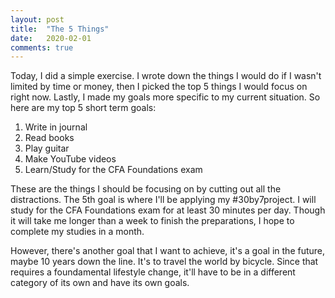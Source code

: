 ```yaml
---
layout: post
title:  "The 5 Things"
date:   2020-02-01
comments: true
---
```

Today, I did a simple exercise. I wrote down the things I would do if I wasn't limited by time or money, then I picked the top 5 things I would focus on right now. Lastly, I made my goals more specific to my current situation. So here are my top 5 short term goals:

1. Write in journal
2. Read books
3. Play guitar
4. Make YouTube videos
5. Learn/Study for the CFA Foundations exam

These are the things I should be focusing on by cutting out all the distractions. The 5th goal is where I'll be applying my #30by7project. I will study for the CFA Foundations exam for at least 30 minutes per day. Though it will take me longer than a week to finish the preparations, I hope to complete my studies in a month.

However, there's another goal that I want to achieve, it's a goal in the future, maybe 10 years down the line. It's to travel the world by bicycle. Since that requires a foundamental lifestyle change, it'll have to be in a different category of its own and have its own goals.